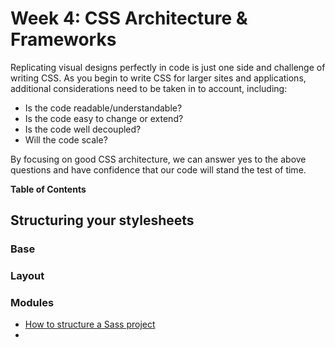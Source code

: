 # Week 4: CSS Architecture & Frameworks

Replicating visual designs perfectly in code is just one side and challenge of writing CSS. As you begin to write CSS for larger sites and applications, additional considerations need to be taken in to account, including:

- Is the code readable/understandable?
- Is the code easy to change or extend?
- Is the code well decoupled?
- Will the code scale?

By focusing on good CSS architecture, we can answer yes to the above questions and have confidence that our code will stand the test of time.

**Table of Contents**
<!-- START doctoc generated TOC please keep comment here to allow auto update -->
<!-- DON'T EDIT THIS SECTION, INSTEAD RE-RUN doctoc TO UPDATE -->

<!-- END doctoc generated TOC please keep comment here to allow auto update -->

## Structuring your stylesheets

### Base

### Layout

### Modules

- [How to structure a Sass project](http://thesassway.com/beginner/how-to-structure-a-sass-project)
- []()
